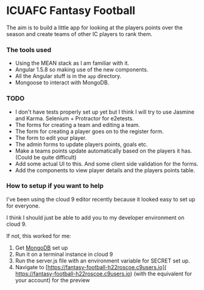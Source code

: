 # ICUAFC Fantasy Football

The aim is to build a little app for looking at the players points
over the season and create teams of other IC players to rank them.

### The tools used

* Using the MEAN stack as I am familiar with it.
* Angular 1.5.8 so making use of the new components.
* All the Angular stuff is in the `app` directory.
* Mongoose to interact with MongoDB.

### TODO

* I don't have tests properly set up yet but I think I will try to use
  Jasmine and Karma. Selenium + Protractor for e2etests.
* The forms for creating a team and editing a team.
* The form for creating a player goes on to the register form.
* The form to edit your player.
* The admin forms to update players points, goals etc.
* Make a teams points update automatically based on the players it has.
  (Could be quite difficult)
* Add some actual UI to this. And some client side validation for the forms.
* Add the components to view player details and the players points table.

### How to setup if you want to help

I've been using the cloud 9 editor recently because it looked easy to set up for everyone.

I think I should just be able to add you to my developer environment on cloud 9.

If not, this worked for me:

1. Get [MongoDB](https://community.c9.io/t/setting-up-mongodb/1717) set up
2. Run it on a terminal instance in cloud 9
3. Run the server.js file with an environment variable for SECRET set up.
4. Navigate to [https://fantasy-football-h22roscoe.c9users.io]( https://fantasy-football-h22roscoe.c9users.io)
  (with the equivalent for your account) for the preview
